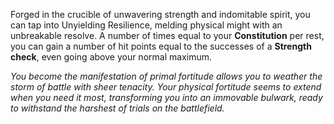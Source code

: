 Forged in the crucible of unwavering strength and indomitable spirit, you can tap into Unyielding Resilience, melding physical might with an unbreakable resolve. A number of times equal to your **Constitution** per rest, you can gain a number of hit points equal to the successes of a **Strength check**, even going above your normal maximum.

*You become the manifestation of primal fortitude allows you to weather the storm of battle with sheer tenacity. Your physical fortitude seems to extend when you need it most, transforming you into an immovable bulwark, ready to withstand the harshest of trials on the battlefield.*